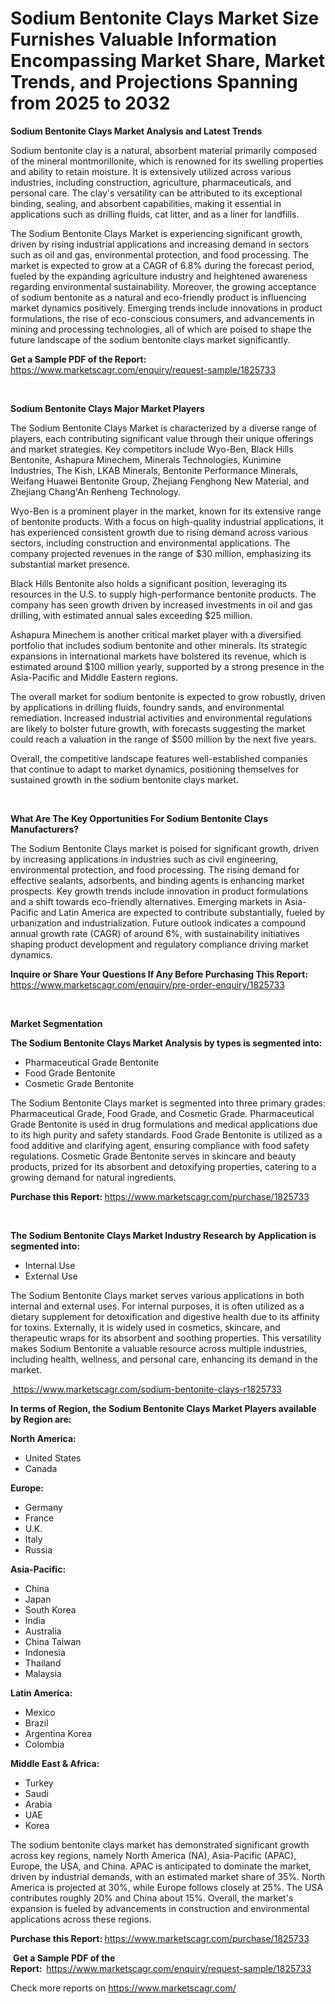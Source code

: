 <p><h1>Sodium Bentonite Clays Market Size Furnishes Valuable Information Encompassing Market Share, Market Trends, and Projections Spanning from 2025 to 2032</h1></p><p><strong>Sodium Bentonite Clays Market Analysis and Latest Trends</strong></p>
<p><p>Sodium bentonite clay is a natural, absorbent material primarily composed of the mineral montmorillonite, which is renowned for its swelling properties and ability to retain moisture. It is extensively utilized across various industries, including construction, agriculture, pharmaceuticals, and personal care. The clay's versatility can be attributed to its exceptional binding, sealing, and absorbent capabilities, making it essential in applications such as drilling fluids, cat litter, and as a liner for landfills.</p><p>The Sodium Bentonite Clays Market is experiencing significant growth, driven by rising industrial applications and increasing demand in sectors such as oil and gas, environmental protection, and food processing. The market is expected to grow at a CAGR of 6.8% during the forecast period, fueled by the expanding agriculture industry and heightened awareness regarding environmental sustainability. Moreover, the growing acceptance of sodium bentonite as a natural and eco-friendly product is influencing market dynamics positively. Emerging trends include innovations in product formulations, the rise of eco-conscious consumers, and advancements in mining and processing technologies, all of which are poised to shape the future landscape of the sodium bentonite clays market significantly.</p></p>
<p><strong>Get a Sample PDF of the Report:&nbsp;</strong> <a href="https://www.marketscagr.com/enquiry/request-sample/1825733?utm_campaign=2653&utm_medium=2&utm_source=Github&utm_content=ia&utm_term=03042025&utm_id=sodium-bentonite-clays">https://www.marketscagr.com/enquiry/request-sample/1825733</a></p>
<p>&nbsp;</p>
<p><strong>Sodium Bentonite Clays Major Market Players</strong></p>
<p><p>The Sodium Bentonite Clays Market is characterized by a diverse range of players, each contributing significant value through their unique offerings and market strategies. Key competitors include Wyo-Ben, Black Hills Bentonite, Ashapura Minechem, Minerals Technologies, Kunimine Industries, The Kish, LKAB Minerals, Bentonite Performance Minerals, Weifang Huawei Bentonite Group, Zhejiang Fenghong New Material, and Zhejiang Chang'An Renheng Technology.</p><p>Wyo-Ben is a prominent player in the market, known for its extensive range of bentonite products. With a focus on high-quality industrial applications, it has experienced consistent growth due to rising demand across various sectors, including construction and environmental applications. The company projected revenues in the range of $30 million, emphasizing its substantial market presence.</p><p>Black Hills Bentonite also holds a significant position, leveraging its resources in the U.S. to supply high-performance bentonite products. The company has seen growth driven by increased investments in oil and gas drilling, with estimated annual sales exceeding $25 million.</p><p>Ashapura Minechem is another critical market player with a diversified portfolio that includes sodium bentonite and other minerals. Its strategic expansions in international markets have bolstered its revenue, which is estimated around $100 million yearly, supported by a strong presence in the Asia-Pacific and Middle Eastern regions.</p><p>The overall market for sodium bentonite is expected to grow robustly, driven by applications in drilling fluids, foundry sands, and environmental remediation. Increased industrial activities and environmental regulations are likely to bolster future growth, with forecasts suggesting the market could reach a valuation in the range of $500 million by the next five years.</p><p>Overall, the competitive landscape features well-established companies that continue to adapt to market dynamics, positioning themselves for sustained growth in the sodium bentonite clays market.</p></p>
<p>&nbsp;</p>
<p><strong>What Are The Key Opportunities For Sodium Bentonite Clays Manufacturers?</strong></p>
<p><p>The Sodium Bentonite Clays market is poised for significant growth, driven by increasing applications in industries such as civil engineering, environmental protection, and food processing. The rising demand for effective sealants, adsorbents, and binding agents is enhancing market prospects. Key growth trends include innovation in product formulations and a shift towards eco-friendly alternatives. Emerging markets in Asia-Pacific and Latin America are expected to contribute substantially, fueled by urbanization and industrialization. Future outlook indicates a compound annual growth rate (CAGR) of around 6%, with sustainability initiatives shaping product development and regulatory compliance driving market dynamics.</p></p>
<p><strong>Inquire or Share Your Questions If Any Before Purchasing This Report:</strong> <a href="https://www.marketscagr.com/enquiry/pre-order-enquiry/1825733?utm_campaign=2653&utm_medium=2&utm_source=Github&utm_content=ia&utm_term=03042025&utm_id=sodium-bentonite-clays">https://www.marketscagr.com/enquiry/pre-order-enquiry/1825733</a></p>
<p>&nbsp;</p>
<p><strong>Market Segmentation</strong></p>
<p><strong>The Sodium Bentonite Clays Market Analysis by types is segmented into:</strong></p>
<p><ul><li>Pharmaceutical Grade Bentonite</li><li>Food Grade Bentonite</li><li>Cosmetic Grade Bentonite</li></ul></p>
<p><p>The Sodium Bentonite Clays market is segmented into three primary grades: Pharmaceutical Grade, Food Grade, and Cosmetic Grade. Pharmaceutical Grade Bentonite is used in drug formulations and medical applications due to its high purity and safety standards. Food Grade Bentonite is utilized as a food additive and clarifying agent, ensuring compliance with food safety regulations. Cosmetic Grade Bentonite serves in skincare and beauty products, prized for its absorbent and detoxifying properties, catering to a growing demand for natural ingredients.</p></p>
<p><strong>Purchase this Report:&nbsp;</strong><a href="https://www.marketscagr.com/purchase/1825733?utm_campaign=2653&utm_medium=2&utm_source=Github&utm_content=ia&utm_term=03042025&utm_id=sodium-bentonite-clays">https://www.marketscagr.com/purchase/1825733</a></p>
<p>&nbsp;</p>
<p><strong>The Sodium Bentonite Clays Market Industry Research by Application is segmented into:</strong></p>
<p><ul><li>Internal Use</li><li>External Use</li></ul></p>
<p><p>The Sodium Bentonite Clays market serves various applications in both internal and external uses. For internal purposes, it is often utilized as a dietary supplement for detoxification and digestive health due to its affinity for toxins. Externally, it is widely used in cosmetics, skincare, and therapeutic wraps for its absorbent and soothing properties. This versatility makes Sodium Bentonite a valuable resource across multiple industries, including health, wellness, and personal care, enhancing its demand in the market.</p></p>
<p><a href="https://www.marketscagr.com/sodium-bentonite-clays-r1825733?utm_campaign=2653&utm_medium=2&utm_source=Github&utm_content=ia&utm_term=03042025&utm_id=sodium-bentonite-clays">&nbsp;https://www.marketscagr.com/sodium-bentonite-clays-r1825733</a></p>
<p><strong>In terms of Region, the Sodium Bentonite Clays Market Players available by Region are:</strong></p>
<p>
    <p> <strong> North America: </strong>
        <ul>
            <li>United States</li>
            <li>Canada</li>
        </ul>
        </p> 
    <p> <strong> Europe: </strong>
        <ul>
            <li>Germany</li>
            <li>France</li>
            <li>U.K.</li>
            <li>Italy</li>
            <li>Russia</li>
        </ul>
        </p> 
    <p> <strong> Asia-Pacific: </strong>
        <ul>
            <li>China</li>
            <li>Japan</li>
            <li>South Korea</li>
            <li>India</li>
            <li>Australia</li>
            <li>China Taiwan</li>
            <li>Indonesia</li>
            <li>Thailand</li>
            <li>Malaysia</li>
        </ul>
        </p> 
    <p> <strong> Latin America: </strong>
        <ul>
            <li>Mexico</li>
            <li>Brazil</li>
            <li>Argentina Korea</li>
            <li>Colombia</li>
        </ul>
        </p> 
    <p> <strong> Middle East & Africa: </strong>
        <ul>
            <li>Turkey</li>
            <li>Saudi</li>
            <li>Arabia</li>
            <li>UAE</li>
            <li>Korea</li>
        </ul>
    </p>
    </p>
<p><p>The sodium bentonite clays market has demonstrated significant growth across key regions, namely North America (NA), Asia-Pacific (APAC), Europe, the USA, and China. APAC is anticipated to dominate the market, driven by industrial demands, with an estimated market share of 35%. North America is projected at 30%, while Europe follows closely at 25%. The USA contributes roughly 20% and China about 15%. Overall, the market's expansion is fueled by advancements in construction and environmental applications across these regions.</p></p>
<p><strong>Purchase this Report: </strong><a href="https://www.marketscagr.com/purchase/1825733?utm_campaign=2653&utm_medium=2&utm_source=Github&utm_content=ia&utm_term=03042025&utm_id=sodium-bentonite-clays">https://www.marketscagr.com/purchase/1825733</a></p>
<p>&nbsp;<strong>Get a Sample PDF of the Report:&nbsp;&nbsp;</strong><a href="https://www.marketscagr.com/enquiry/request-sample/1825733?utm_campaign=2653&utm_medium=2&utm_source=Github&utm_content=ia&utm_term=03042025&utm_id=sodium-bentonite-clays">https://www.marketscagr.com/enquiry/request-sample/1825733</a></p>
<p><strong></strong></p>
<p>Check more reports on <a href="https://www.marketscagr.com/?utm_campaign=2653&utm_medium=2&utm_source=Github&utm_content=ia&utm_term=03042025&utm_id=sodium-bentonite-clays">https://www.marketscagr.com/</a></p>